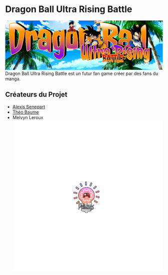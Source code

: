 # Dragon Ball Ultra Rising Battle
![Logo du jeu](https://github.com/Delideas/DBURB/blob/main/images/header.png)
Dragon Ball Ultra Rising Battle est un futur fan game créer par des fans du manga.
## Créateurs du Projet
- [Alexis Senepart](https://github.com/Kh4ru)
- [Théo Baume](https://github.com/Nasus02X)
- Melvyn Leroux
![Logo de Delideas](https://github.com/Delideas/DBURB/blob/main/images/logo.png)
